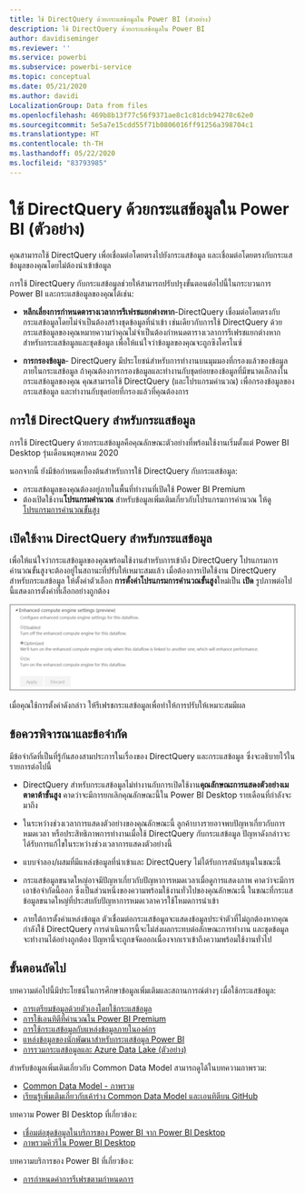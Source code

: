 ```yaml
---
title: ใช้ DirectQuery ด้วยกระแสข้อมูลใน Power BI (ตัวอย่าง)
description: ใช้ DirectQuery ด้วยกระแสข้อมูลใน Power BI
author: davidiseminger
ms.reviewer: ''
ms.service: powerbi
ms.subservice: powerbi-service
ms.topic: conceptual
ms.date: 05/21/2020
ms.author: davidi
LocalizationGroup: Data from files
ms.openlocfilehash: 469b8b13f77c56f9371ae8c1c81dcb94278c62e0
ms.sourcegitcommit: 5e5a7e15cdd55f71b0806016ff91256a398704c1
ms.translationtype: HT
ms.contentlocale: th-TH
ms.lasthandoff: 05/22/2020
ms.locfileid: "83793985"
---
```

# <a name="use-directquery-with-dataflows-in-power-bi-preview"></a>ใช้ DirectQuery ด้วยกระแสข้อมูลใน Power BI (ตัวอย่าง)

คุณสามารถใช้ DirectQuery เพื่อเชื่อมต่อโดยตรงไปยังกระแสข้อมูล และเชื่อมต่อโดยตรงกับกระแสข้อมูลของคุณโดยไม่ต้องนำเข้าข้อมูล 

การใช้ DirectQuery กับกระแสข้อมูลช่วยให้สามารถปรับปรุงขั้นตอนต่อไปนี้ในกระบวนการ Power BI และกระแสข้อมูลของคุณได้เช่น:

* **หลีกเลี่ยงการกำหนดตารางเวลาการรีเฟรชแยกต่างหาก**-DirectQuery เชื่อมต่อโดยตรงกับกระแสข้อมูลโดยไม่จำเป็นต้องสร้างชุดข้อมูลที่นำเข้า เช่นเดียวกับการใช้ DirectQuery ด้วยกระแสข้อมูลของคุณหมายความว่าคุณไม่จำเป็นต้องกำหนดตารางเวลาการรีเฟรชแยกต่างหากสำหรับกระแสข้อมูลและชุดข้อมูล เพื่อให้แน่ใจว่าข้อมูลของคุณจะถูกซิงโครไนซ์

* **การกรองข้อมูล**- DirectQuery มีประโยชน์สำหรับการทำงานบนมุมมองที่กรองแล้วของข้อมูลภายในกระแสข้อมูล ถ้าคุณต้องการกรองข้อมูลและทำงานกับชุดย่อยของข้อมูลที่มีขนาดเล็กลงในกระแสข้อมูลของคุณ คุณสามารถใช้ DirectQuery (และโปรแกรมคำนวณ) เพื่อกรองข้อมูลของกระแสข้อมูล และทำงานกับชุดย่อยที่กรองแล้วที่คุณต้องการ


## <a name="using-directquery-for-dataflows"></a>การใช้ DirectQuery สำหรับกระแสข้อมูล

การใช้ DirectQuery ด้วยกระแสข้อมูลคือคุณลักษณะตัวอย่างที่พร้อมใช้งานเริ่มตั้งแต่ Power BI Desktop รุ่นเดือนพฤษภาคม 2020 

นอกจากนี้ ยังมีข้อกำหนดเบื้องต้นสำหรับการใช้ DirectQuery กับกระแสข้อมูล:

* กระแสข้อมูลของคุณต้องอยู่ภายในพื้นที่ทำงานที่เปิดใช้ Power BI Premium
* ต้องเปิดใช้งาน**โปรแกรมคำนวณ** สำหรับข้อมูลเพิ่มเติมเกี่ยวกับโปรแกรมการคำนวณ ให้ดู [โปรแกรมการคำนวณขั้นสูง ](service-dataflows-enhanced-compute-engine.md)

## <a name="enable-directquery-for-dataflows"></a>เปิดใช้งาน DirectQuery สำหรับกระแสข้อมูล

เพื่อให้แน่ใจว่ากระแสข้อมูลของคุณพร้อมใช้งานสำหรับการเข้าถึง DirectQuery โปรแกรมการคำนวณขั้นสูงจะต้องอยู่ในสถานะที่ปรับให้เหมาะสมแล้ว เมื่อต้องการเปิดใช้งาน DirectQuery สำหรับกระแสข้อมูล ให้ตั้งค่าตัวเลือก **การตั้งค่าโปรแกรมการคำนวณขั้นสูง**ใหม่เป็น **เปิด** รูปภาพต่อไปนี้แสดงการตั้งค่าที่เลือกอย่างถูกต้อง

![เปิดใช้งานโปรแกรมการคำนวณขั้นสูงสำหรับกระแสข้อมูล](media/service-dataflows-directquery/dataflows-directquery-01.png)

เมื่อคุณใช้การตั้งค่าดังกล่าว ให้รีเฟรชกระแสข้อมูลเพื่อทำให้การปรับให้เหมาะสมมีผล 


## <a name="considerations-and-limitations"></a>ข้อควรพิจารณาและข้อจำกัด

มีข้อจำกัดที่เป็นที่รู้กันสองสามประการในเรื่องของ DirectQuery และกระแสข้อมูล ซึ่งจะอธิบายไว้ในรายการต่อไปนี้

* DirectQuery สำหรับกระแสข้อมูลไม่ทำงานกับการเปิดใช้งาน**คุณลักษณะการแสดงตัวอย่างเมตาดาต้าขั้นสูง** คาดว่าจะมีการยกเลิกคุณลักษณะนี้ใน Power BI Desktop รายเดือนที่กำลังจะมาถึง

* ในระหว่างช่วงเวลาการแสดงตัวอย่างของคุณลักษณะนี้ ลูกค้าบางรายอาจพบปัญหาเกี่ยวกับการหมดเวลา หรือประสิทธิภาพการทำงานเมื่อใช้ DirectQuery กับกระแสข้อมูล ปัญหาดังกล่าวจะได้รับการแก้ไขในระหว่างช่วงเวลาการแสดงตัวอย่างนี้

* แบบจำลอง/ผสมที่มีแหล่งข้อมูลที่นำเข้าและ DirectQuery ไม่ได้รับการสนับสนุนในขณะนี้

* กระแสข้อมูลขนาดใหญ่อาจมีปัญหาเกี่ยวกับปัญหาการหมดเวลาเมื่อดูการแสดงภาพ คาดว่าจะมีการเอาข้อจำกัดนี้ออก ซึ่งเป็นส่วนหนึ่งของความพร้อมใช้งานทั่วไปของคุณลักษณะนี้ ในขณะที่กระแสข้อมูลขนาดใหญ่ที่ประสบกับปัญหาการหมดเวลาควรใช้โหมดการนำเข้า

* ภายใต้การตั้งค่าแหล่งข้อมูล ตัวเชื่อมต่อกระแสข้อมูลจะแสดงข้อมูลประจำตัวที่ไม่ถูกต้องหากคุณกำลังใช้ DirectQuery การดำเนินการนี้จะไม่ส่งผลกระทบต่อลักษณะการทำงาน และชุดข้อมูลจะทำงานได้อย่างถูกต้อง ปัญหานี้จะถูกขจัดออกเนื่องจากเราเข้าถึงความพร้อมใช้งานทั่วไป



## <a name="next-steps"></a>ขั้นตอนถัดไป

บทความต่อไปนี้มีประโยชน์ในการศึกษาข้อมูลเพิ่มเติมและสถานการณ์ต่างๆ เมื่อใช้กระแสข้อมูล:

* [การเตรียมข้อมูลด้วยตัวเองโดยใช้กระแสข้อมูล](service-dataflows-overview.md)
* [การใช้เอนทิตีที่คำนวณใน Power BI Premium](service-dataflows-computed-entities-premium.md)
* [การใช้กระแสข้อมูลกับแหล่งข้อมูลภายในองค์กร](service-dataflows-on-premises-gateways.md)
* [แหล่งข้อมูลของนักพัฒนาสำหรับกระแสข้อมูล Power BI](service-dataflows-developer-resources.md)
* [ การรวมกระแสข้อมูลและ Azure Data Lake (ตัวอย่าง)](service-dataflows-azure-data-lake-integration.md)

สำหรับข้อมูลเพิ่มเติมเกี่ยวกับ Common Data Model สามารถดูได้ในบทความภาพรวม:
* [Common Data Model - ภาพรวม](https://docs.microsoft.com/powerapps/common-data-model/overview)
* [เรียนรู้เพิ่มเติมเกี่ยวกับเค้าร่าง Common Data Model และเอนทิตีบน GitHub](https://github.com/Microsoft/CDM)

บทความ Power BI Desktop ที่เกี่ยวข้อง:

* [เชื่อมต่อชุดข้อมูลในบริการของ Power BI จาก Power BI Desktop](../connect-data/desktop-report-lifecycle-datasets.md)
* [ภาพรวมคิวรีใน Power BI Desktop](desktop-query-overview.md)

บทความบริการของ Power BI ที่เกี่ยวข้อง:
* [การกำหนดค่าการรีเฟรชตามกำหนดการ](../connect-data/refresh-scheduled-refresh.md)
